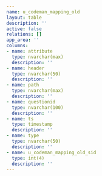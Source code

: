 ```yaml
---
name: u_codeman_mapping_old
layout: table
description: ''
active: false
relations: []
app_area: ''
columns:
- name: attribute
  type: nvarchar(max)
  description: ''
- name: header
  type: nvarchar(50)
  description: ''
- name: path
  type: nvarchar(max)
  description: ''
- name: questionid
  type: nvarchar(100)
  description: ''
- name: ts
  type: timestamp
  description: ''
- name: type
  type: nvarchar(50)
  description: ''
- name: u_codeman_mapping_old_sid
  type: int(4)
  description: ''
---
```


